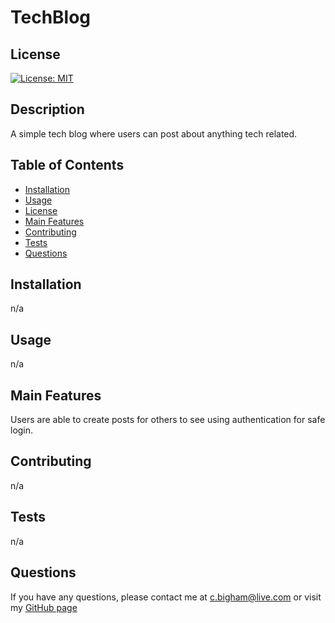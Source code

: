 
  # TechBlog

  ## License
  [![License: MIT](https://img.shields.io/badge/License-MIT-yellow.svg)](https://opensource.org/licenses/MIT)

  ## Description
  A simple tech blog where users can post about anything tech related. 

  ## Table of Contents
  * [Installation](#installation)
  * [Usage](#usage)
  * [License](#license)
  * [Main Features](#main-features)
  * [Contributing](#contributing)
  * [Tests](#tests)
  * [Questions](#questions)

  ## Installation
  n/a

  ## Usage
  n/a
  
  ## Main Features
  Users are able to create posts for others to see using authentication for safe login. 

  ## Contributing
  n/a

  ## Tests
  n/a

  ## Questions
  If you have any questions, please contact me at c.bigham@live.com or visit my [GitHub page](https://github.com/cbigham25)
  
